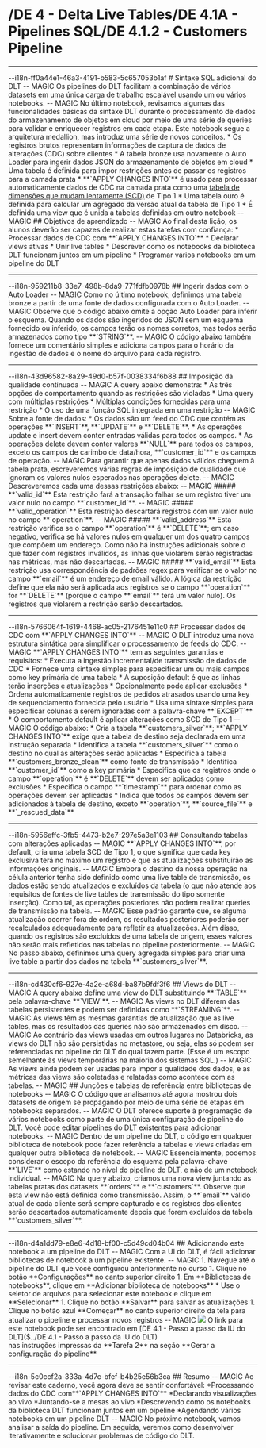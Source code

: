 # /DE 4 - Delta Live Tables/DE 4.1A - Pipelines SQL/DE 4.1.2 - Customers Pipeline
<hr>--i18n-ff0a44e1-46a3-4191-b583-5c657053b1af
# Sintaxe SQL adicional do DLT
-- MAGIC
Os pipelines do DLT facilitam a combinação de vários datasets em uma única carga de trabalho escalável usando um ou vários notebooks.
-- MAGIC
No último notebook, revisamos algumas das funcionalidades básicas da sintaxe DLT durante o processamento de dados do armazenamento de objetos em cloud por meio de uma série de queries para validar e enriquecer registros em cada etapa. Este notebook segue a arquitetura medallion, mas introduz uma série de novos conceitos.
* Os registros brutos representam informações de captura de dados de alterações (CDC) sobre clientes 
* A tabela bronze usa novamente o Auto Loader para ingerir dados JSON do armazenamento de objetos em cloud
* Uma tabela é definida para impor restrições antes de passar os registros para a camada prata
* **`APPLY CHANGES INTO`** é usado para processar automaticamente dados de CDC na camada prata como uma <a href="https://en.wikipedia.org/wiki/Slowly_changing_dimension" target="_blank">tabela de dimensões que mudam lentamente (SCD)<a/> de Tipo 1
* Uma tabela ouro é definida para calcular um agregado da versão atual da tabela de Tipo 1
* É definida uma view que é unida a tabelas definidas em outro notebook
-- MAGIC
## Objetivos de aprendizado
-- MAGIC
Ao final desta lição, os alunos deverão ser capazes de realizar estas tarefas com confiança:
* Processar dados de CDC com **`APPLY CHANGES INTO`**
* Declarar views ativas
* Unir live tables
* Descrever como os notebooks da biblioteca DLT funcionam juntos em um pipeline
* Programar vários notebooks em um pipeline do DLT

<hr>--i18n-959211b8-33e7-498b-8da9-771fdfb0978b
## Ingerir dados com o Auto Loader
-- MAGIC
Como no último notebook, definimos uma tabela bronze a partir de uma fonte de dados configurada com o Auto Loader.
-- MAGIC
Observe que o código abaixo omite a opção Auto Loader para inferir o esquema. Quando os dados são ingeridos do JSON sem um esquema fornecido ou inferido, os campos terão os nomes corretos, mas todos serão armazenados como tipo **`STRING`**.
-- MAGIC
O código abaixo também fornece um comentário simples e adiciona campos para o horário da ingestão de dados e o nome do arquivo para cada registro.

<hr>--i18n-43d96582-8a29-49d0-b57f-0038334f6b88
## Imposição da qualidade continuada
-- MAGIC
A query abaixo demonstra:
* As três opções de comportamento quando as restrições são violadas
* Uma query com múltiplas restrições
* Múltiplas condições fornecidas para uma restrição
* O uso de uma função SQL integrada em uma restrição
-- MAGIC
Sobre a fonte de dados:
* Os dados são um feed do CDC que contém as operações **`INSERT`**, **`UPDATE`** e **`DELETE`**. 
* As operações update e insert devem conter entradas válidas para todos os campos.
* As operações delete devem conter valores **`NULL`** para todos os campos, exceto os campos de carimbo de data/hora, **`customer_id`** e os campos de operação.
-- MAGIC
Para garantir que apenas dados válidos cheguem à tabela prata, escreveremos várias regras de imposição de qualidade que ignoram os valores nulos esperados nas operações delete.
-- MAGIC
Descreveremos cada uma dessas restrições abaixo:
-- MAGIC
##### **`valid_id`**
Esta restrição fará a transação falhar se um registro tiver um valor nulo no campo **`customer_id`**.
-- MAGIC
##### **`valid_operation`**
Esta restrição descartará registros com um valor nulo no campo **`operation`**.
-- MAGIC
##### **`valid_address`**
Esta restrição verifica se o campo **`operation`** é **`DELETE`**; em caso negativo, verifica se há valores nulos em qualquer um dos quatro campos que compõem um endereço. Como não há instruções adicionais sobre o que fazer com registros inválidos, as linhas que violarem serão registradas nas métricas, mas não descartadas.
-- MAGIC
##### **`valid_email`**
Esta restrição usa correspondência de padrões regex para verificar se o valor no campo **`email`** é um endereço de email válido. A lógica da restrição define que ela não será aplicada aos registros se o campo **`operation`** for **`DELETE`** (porque o campo **`email`** terá um valor nulo). Os registros que violarem a restrição serão descartados.

<hr>--i18n-5766064f-1619-4468-ac05-2176451e11c0
## Processar dados de CDC com **`APPLY CHANGES INTO`**
-- MAGIC
O DLT introduz uma nova estrutura sintática para simplificar o processamento de feeds do CDC.
-- MAGIC
**`APPLY CHANGES INTO`** tem as seguintes garantias e requisitos:
* Executa a ingestão incremental/de transmissão de dados de CDC
* Fornece uma sintaxe simples para especificar um ou mais campos como key primária de uma tabela
* A suposição default é que as linhas terão inserções e atualizações
* Opcionalmente pode aplicar exclusões
* Ordena automaticamente registros de pedidos atrasados usando uma key de sequenciamento fornecida pelo usuário
* Usa uma sintaxe simples para especificar colunas a serem ignoradas com a palavra-chave **`EXCEPT`**
* O comportamento default é aplicar alterações como SCD de Tipo 1
-- MAGIC
O código abaixo:
* Cria a tabela **`customers_silver`**; **`APPLY CHANGES INTO`** exige que a tabela de destino seja declarada em uma instrução separada
* Identifica a tabela **`customers_silver`** como o destino no qual as alterações serão aplicadas
* Especifica a tabela **`customers_bronze_clean`** como fonte de transmissão
* Identifica **`customer_id`** como a key primária
* Especifica que os registros onde o campo **`operation`** é **`DELETE`** devem ser aplicados como exclusões
* Especifica o campo **`timestamp`** para ordenar como as operações devem ser aplicadas
* Indica que todos os campos devem ser adicionados à tabela de destino, exceto **`operation`**, **`source_file`** e **`_rescued_data`**

<hr>--i18n-5956effc-3fb5-4473-b2e7-297e5a3e1103
## Consultando tabelas com alterações aplicadas
-- MAGIC
**`APPLY CHANGES INTO`**, por default, cria uma tabela SCD de Tipo 1, o que significa que cada key exclusiva terá no máximo um registro e que as atualizações substituirão as informações originais.
-- MAGIC
Embora o destino da nossa operação na célula anterior tenha sido definido como uma live table de transmissão, os dados estão sendo atualizados e excluídos da tabela (o que não atende aos requisitos de fontes de live tables de transmissão do tipo somente inserção). Como tal, as operações posteriores não podem realizar queries de transmissão na tabela. 
-- MAGIC
Esse padrão garante que, se alguma atualização ocorrer fora de ordem, os resultados posteriores poderão ser recalculados adequadamente para refletir as atualizações. Além disso, quando os registros são excluídos de uma tabela de origem, esses valores não serão mais refletidos nas tabelas no pipeline posteriormente.
-- MAGIC
No passo abaixo, definimos uma query agregada simples para criar uma live table a partir dos dados na tabela **`customers_silver`**.

<hr>--i18n-cd430cf6-927e-4a2e-a68d-ba87b9fdf3f6
## Views do DLT
-- MAGIC
A query abaixo define uma view do DLT substituindo **`TABLE`** pela palavra-chave **`VIEW`**.
-- MAGIC
As views no DLT diferem das tabelas persistentes e podem ser definidas como **`STREAMING`**.
-- MAGIC
As views têm as mesmas garantias de atualização que as live tables, mas os resultados das queries não são armazenados em disco.
-- MAGIC
Ao contrário das views usadas em outros lugares no Databricks, as views do DLT não são persistidas no metastore, ou seja, elas só podem ser referenciadas no pipeline do DLT do qual fazem parte. (Esse é um escopo semelhante às views temporárias na maioria dos sistemas SQL.)
-- MAGIC
As views ainda podem ser usadas para impor a qualidade dos dados, e as métricas das views são coletadas e relatadas como acontece com as tabelas.
-- MAGIC
## Junções e tabelas de referência entre bibliotecas de notebooks
-- MAGIC
O código que analisamos até agora mostrou dois datasets de origem se propagando por meio de uma série de etapas em notebooks separados.
-- MAGIC
O DLT oferece suporte à programação de vários notebooks como parte de uma única configuração de pipeline do DLT. Você pode editar pipelines do DLT existentes para adicionar notebooks.
-- MAGIC
Dentro de um pipeline do DLT, o código em qualquer biblioteca de notebook pode fazer referência a tabelas e views criadas em qualquer outra biblioteca de notebook.
-- MAGIC
Essencialmente, podemos considerar o escopo da referência do esquema pela palavra-chave **`LIVE`** como estando no nível do pipeline do DLT, e não de um notebook individual.
-- MAGIC
Na query abaixo, criamos uma nova view juntando as tabelas pratas dos datasets **`orders`** e **`customers`**. Observe que esta view não está definida como transmissão. Assim, o **`email`** válido atual de cada cliente será sempre capturado e os registros dos clientes serão descartados automaticamente depois que forem excluídos da tabela **`customers_silver`**.

<hr>--i18n-d4a1dd79-e8e6-4d18-bf00-c5d49cd04b04
## Adicionando este notebook a um pipeline do DLT
-- MAGIC
Com a UI do DLT, é fácil adicionar bibliotecas de notebook a um pipeline existente.
-- MAGIC
1. Navegue até o pipeline do DLT que você configurou anteriormente no curso
1. Clique no botão **Configurações** no canto superior direito
1. Em **Bibliotecas de notebooks**, clique em **Adicionar biblioteca de notebooks**
   * Use o seletor de arquivos para selecionar este notebook e clique em **Selecionar**
1. Clique no botão **Salvar** para salvar as atualizações
1. Clique no botão azul **Começar** no canto superior direito da tela para atualizar o pipeline e processar novos registros
-- MAGIC
<img src="https://files.training.databricks.com/images/icon_hint_24.png"> O link para este notebook pode ser encontrado em [DE 4.1 - Passo a passo da IU do DLT]($../DE 4.1 - Passo a passo da IU do DLT)<br/>
nas instruções impressas da **Tarefa 2** na seção **Gerar a configuração do pipeline**

<hr>--i18n-5c0ccf2a-333a-4d7c-bfef-b4b25e56b3ca
## Resumo
-- MAGIC
Ao revisar este caderno, você agora deve se sentir confortável:
*Processando dados do CDC com**`APPLY CHANGES INTO`**
*Declarando visualizações ao vivo
*Juntando-se a mesas ao vivo
*Descrevendo como os notebooks da biblioteca DLT funcionam juntos em um pipeline
*Agendando vários notebooks em um pipeline DLT
-- MAGIC
No próximo notebook, vamos analisar a saída do pipeline. Em seguida, veremos como desenvolver iterativamente e solucionar problemas de código do DLT.
